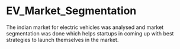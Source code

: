 # EV_Market_Segmentation

The indian market for electric vehicles was analysed and market segmentation was done which helps startups in coming up with best strategies to launch themselves in the market.

